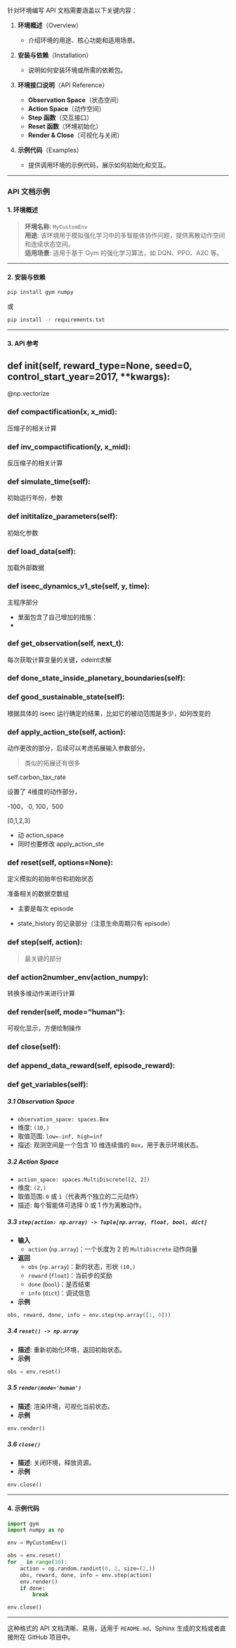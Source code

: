 针对环境编写 API 文档需要涵盖以下关键内容：  

1. **环境概述**（Overview）  
   - 介绍环境的用途、核心功能和适用场景。  
   
2. **安装与依赖**（Installation）  
   - 说明如何安装环境或所需的依赖包。  
   
3. **环境接口说明**（API Reference）  
   - **Observation Space**（状态空间）
   - **Action Space**（动作空间）
   - **Step 函数**（交互接口）
   - **Reset 函数**（环境初始化）
   - **Render & Close**（可视化与关闭）
   
4. **示例代码**（Examples）  
   - 提供调用环境的示例代码，展示如何初始化和交互。

---

### **API 文档示例**
#### **1. 环境概述**
> **环境名称**: `MyCustomEnv`  
> **用途**: 该环境用于模拟强化学习中的多智能体协作问题，提供离散动作空间和连续状态空间。  
> **适用场景**: 适用于基于 Gym 的强化学习算法，如 DQN、PPO、A2C 等。  

---

#### **2. 安装与依赖**
```bash
pip install gym numpy
```
或
```bash
pip install -r requirements.txt
```

---

#### **3. API 参考**



## def __init__(self, reward_type=None, seed=0, control_start_year=2017, **kwargs):



@np.vectorize

###   def compactification(x, x_mid):



压缩子的相关计算





### def inv_compactification(y, x_mid):

反压缩子的相关计算





### def simulate_time(self):

初始运行年份，参数



### def inititalize_parameters(self):

初始化参数



### def load_data(self):

加载外部数据



### def iseec_dynamics_v1_ste(self, y, time):

主程序部分

- 里面包含了自己增加的措施：
- 



### def get_observation(self, next_t):

每次获取计算变量的关键，odeint求解



### def done_state_inside_planetary_boundaries(self):

### def good_sustainable_state(self):



根据具体的 iseec 运行确定的结果，比如它的被动范围是多少，如何改变的







### def apply_action_ste(self, action):



动作更改的部分，后续可以考虑拓展输入参数部分，

> 类似的拓展还有很多



self.carbon_tax_rate



设置了 4维度的动作部分，

-100， 0, 100，500

[0,1,2,3]



- 动 action_space 
- 同时也要修改 apply_action_ste






### def reset(self, options=None):

定义模拟的初始年份和初始状态

准备相关的数据空数组

- 主要是每次 episode


- state_history 的记录部分（注意生命周期只有 episode）



### def step(self, action):

> 最关键的部分



### def action2number_env(action_numpy):

转换多维动作来进行计算



### def render(self, mode="human"):

可视化显示，方便绘制操作

### def close(self):





### def append_data_reward(self, episode_reward):



### def get_variables(self):





##### **3.1 Observation Space**
- `observation_space: spaces.Box`
- 维度: `(10,)`  
- 取值范围: `low=-inf, high=inf`  
- 描述: 观测空间是一个包含 10 维连续值的 `Box`，用于表示环境状态。

##### **3.2 Action Space**
- `action_space: spaces.MultiDiscrete([2, 2])`
- 维度: `(2,)`  
- 取值范围: `0` 或 `1`（代表两个独立的二元动作）
- 描述: 每个智能体可选择 0 或 1 作为离散动作。

##### **3.3 `step(action: np.array) -> Tuple[np.array, float, bool, dict]`**
- **输入**
  - `action` (`np.array`)：一个长度为 2 的 `MultiDiscrete` 动作向量
- **返回**
  - `obs` (`np.array`)：新的状态，形状 `(10,)`
  - `reward` (`float`)：当前步的奖励
  - `done` (`bool`)：是否结束
  - `info` (`dict`)：调试信息
- **示例**
```python
obs, reward, done, info = env.step(np.array([1, 0]))
```

##### **3.4 `reset() -> np.array`**
- **描述**: 重新初始化环境，返回初始状态。  
- **示例**
```python
obs = env.reset()
```

##### **3.5 `render(mode='human')`**
- **描述**: 渲染环境，可视化当前状态。  
- **示例**
```python
env.render()
```

##### **3.6 `close()`**
- **描述**: 关闭环境，释放资源。  
- **示例**
```python
env.close()
```

---

#### **4. 示例代码**
```python
import gym
import numpy as np

env = MyCustomEnv()

obs = env.reset()
for _ in range(10):
    action = np.random.randint(0, 2, size=(2,))
    obs, reward, done, info = env.step(action)
    env.render()
    if done:
        break

env.close()
```

---

这种格式的 API 文档清晰、易用，适用于 `README.md`、Sphinx 生成的文档或者直接附在 GitHub 项目中。